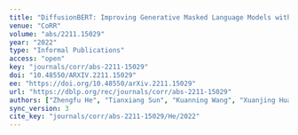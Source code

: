 ```yaml
---
title: "DiffusionBERT: Improving Generative Masked Language Models with Diffusion Models."
venue: "CoRR"
volume: "abs/2211.15029"
year: "2022"
type: "Informal Publications"
access: "open"
key: "journals/corr/abs-2211-15029"
doi: "10.48550/ARXIV.2211.15029"
ee: "https://doi.org/10.48550/arXiv.2211.15029"
url: "https://dblp.org/rec/journals/corr/abs-2211-15029"
authors: ["Zhengfu He", "Tianxiang Sun", "Kuanning Wang", "Xuanjing Huang", "Xipeng Qiu"]
sync_version: 3
cite_key: "journals/corr/abs-2211-15029/He/2022"
---
```

